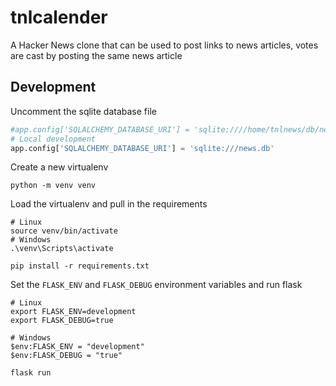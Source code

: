 # tnlcalender
A Hacker News clone that can be used to post links to news articles, votes are cast by posting the same news article

## Development

Uncomment the sqlite database file
```python
#app.config['SQLALCHEMY_DATABASE_URI'] = 'sqlite:////home/tnlnews/db/news.db'
# Local development
app.config['SQLALCHEMY_DATABASE_URI'] = 'sqlite:///news.db'
```

Create a new virtualenv

```shell
python -m venv venv
```

Load the virtualenv and pull in the requirements

```shell
# Linux
source venv/bin/activate
# Windows
.\venv\Scripts\activate

pip install -r requirements.txt
```

Set the ```FLASK_ENV``` and ```FLASK_DEBUG``` environment variables and run flask

```shell
# Linux
export FLASK_ENV=development
export FLASK_DEBUG=true

# Windows
$env:FLASK_ENV = "development"
$env:FLASK_DEBUG = "true"

flask run
```